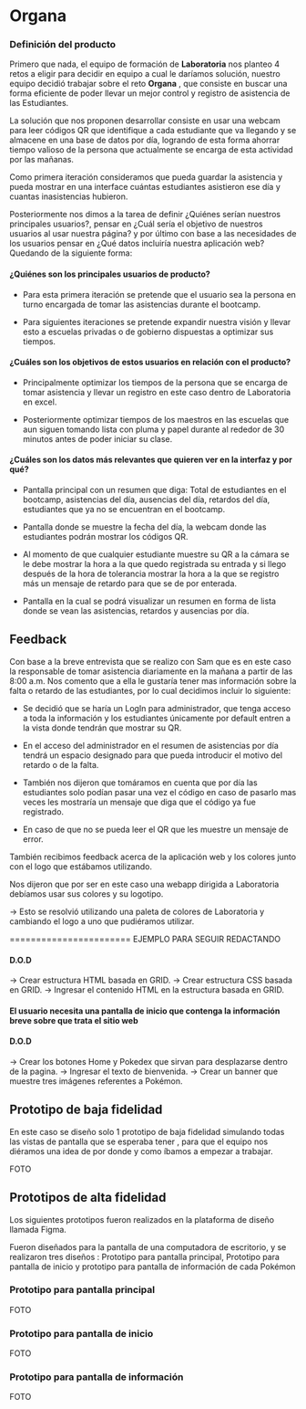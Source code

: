 # Organa

### Definición del producto

Primero que nada, el equipo de formación de **Laboratoria** nos planteo 4 retos a eligir para decidir en equipo a cual le daríamos solución, nuestro equipo decidió trabajar sobre el reto **Organa** , que consiste en buscar una forma eficiente de poder llevar un mejor control y registro de asistencia de las Estudiantes.

La solución que nos proponen desarrollar consiste en usar una webcam para leer códigos 
QR que identifique a cada estudiante que va llegando y se almacene en una base de datos por día, logrando de esta forma ahorrar tiempo valioso de la persona que actualmente se encarga de esta actividad por las mañanas.

Como primera iteración consideramos que pueda guardar la asistencia y pueda mostrar en una interface cuántas estudiantes asistieron ese día y cuantas inasistencias hubieron.

Posteriormente nos dimos a la tarea de definir ¿Quiénes serían nuestros principales usuarios?, pensar en ¿Cuál sería el objetivo de nuestros usuarios al usar nuestra página?  y por último con base a las necesidades de los usuarios pensar en ¿Qué datos incluiría nuestra aplicación web?
Quedando de la siguiente forma:

#### ¿Quiénes son los principales usuarios de producto?

* Para esta primera iteración se pretende que el usuario sea la persona en turno encargada de tomar las asistencias durante el bootcamp.

* Para siguientes iteraciones se pretende expandir nuestra visión y llevar esto a escuelas privadas o de gobierno dispuestas a optimizar sus tiempos.

#### ¿Cuáles son los objetivos de estos usuarios en relación con el producto?

* Principalmente optimizar los tiempos de la persona que se encarga de tomar asistencia y llevar un registro en este caso dentro de Laboratoria en excel.

* Posteriormente optimizar tiempos de los maestros en las escuelas que aun siguen tomando lista con pluma y papel durante al rededor de 30 minutos antes de poder iniciar su clase.

#### ¿Cuáles son los datos más relevantes que quieren ver en la interfaz y por qué?

* Pantalla principal con un resumen que diga: Total de estudiantes en el bootcamp, asistencias del día, ausencias del día, retardos del día, estudiantes que ya no se encuentran en el bootcamp.

* Pantalla donde se muestre la fecha del día, la webcam donde las estudiantes podrán mostrar los códigos QR.

* Al momento de que cualquier estudiante muestre su QR a la cámara se le debe mostrar la hora a la que quedo registrada su entrada y si llego después de la hora de tolerancia mostrar la hora a la que se registro más un mensaje de retardo para que se de por enterada.

* Pantalla en la cual se podrá visualizar un resumen en forma de lista donde se vean las asistencias, retardos y ausencias por día.

## Feedback

Con base a la breve entrevista que se realizo con Sam que es en este caso la responsable de tomar asistencia diariamente en la mañana a partir de las 8:00 a.m.
Nos comento que a ella le gustaría tener mas información sobre la falta o retardo de las estudiantes, por lo cual decidimos incluir lo siguiente:

* Se decidió que se haría un LogIn para administrador, que tenga acceso a toda la información y los estudiantes únicamente por default entren a la vista donde tendrán que mostrar su QR.

* En el acceso del administrador en el resumen de asistencias por día tendrá un espacio designado para que pueda introducir el motivo del retardo o de la falta.

* También nos dijeron que tomáramos en cuenta que por día las estudiantes solo podían pasar una vez el código en caso de pasarlo mas veces les mostraría un mensaje que diga que el código ya fue registrado.

* En caso de que no se pueda leer el QR que les muestre un mensaje de error.

También recibimos feedback acerca de la aplicación web y los colores junto con el logo que estábamos utilizando.

Nos dijeron que por ser en este caso una webapp dirigida a Laboratoria debíamos usar sus colores y su logotipo.

-> Esto se resolvió utilizando una paleta de colores de Laboratoria y cambiando el logo a uno que pudiéramos utilizar.


=======================
EJEMPLO PARA SEGUIR REDACTANDO
#### D.O.D 
-> Crear estructura HTML basada en GRID.
-> Crear estructura CSS basada en GRID.
-> Ingresar el contenido HTML en la estructura basada en GRID.

#### El usuario necesita una pantalla de inicio que contenga la información breve sobre que trata el sitio web
#### D.O.D 
-> Crear los botones Home y Pokedex que sirvan para desplazarse dentro de la pagina.
-> Ingresar el texto de bienvenida.
-> Crear un banner que muestre tres imágenes referentes a Pokémon.


## Prototipo de baja fidelidad

En este caso se diseño solo 1 prototipo de baja fidelidad simulando todas las vistas de pantalla que se esperaba tener , para que el equipo nos diéramos una idea de por donde y como íbamos a empezar a trabajar.

FOTO

## Prototipos de alta fidelidad

Los siguientes prototipos fueron realizados en la plataforma de diseño llamada Figma. 

Fueron diseñados para la pantalla de una computadora de escritorio, y se realizaron tres diseños :  Prototipo para pantalla principal, Prototipo para pantalla de inicio y prototipo para pantalla de información de cada Pokémon 

### Prototipo para pantalla principal
FOTO
### Prototipo para pantalla de inicio
FOTO

### Prototipo para pantalla de información
FOTO


<!-- 
# Organa

![leia-organa](https://cdn3.movieweb.com/i/article/O0m8u4sbGThx14jjeuuDUsegz6cXhJ/798:50/Star-Wars-8-Princess-Leia-Carrie-Fisher-Scenes.jpg)

En Laboratoria estamos buscando una manera eficiente de enterarnos quienes asistieron al área de trabajo cada día. Hasta ahora se ha llevado una asistencia manual pero sabemos que toma tiempo valioso.

La idea de este proyecto es solucionar el registro de asistencia con una aplicación web.

La solución que proponemos consiste en usar una webcam para leer [códigos QR](https://es.wikipedia.org/wiki/C%C3%B3digo_QR) que indetifiquen a cada estudiante que va llegando y se almacene en una base de datos por día.

Como primera iteración consideramos que pueda guardar la asistencia y pueda mostrar en una interface cuántas estudiantes asistieron ese día y cuantas inasistencias hubieron.

El listado de estudiantes puede ser indicado desde un JSON o haciendo un fetch a `https://laboratoria-la.firebaseapp.com/cohorts/gdl-2019-01-bc-core-gdl-002/users`.

## UI

Compartimos un prototipo de alta fidelidad que se usó en otra oportunidad, usarlo como referencia:

![prototipo-beta](https://raw.githubusercontent.com/juanjordan/organa-oh/master/prototipo.png)


## Flujo con los Códigos QR

Se espera que cada estudiante tenga un código QR que tiene un identificador de ellas como por ejemplo su correo electrónico, al llegar al área de trabajo cada estudiante mostrará su código QR a la webcam de una laptop y esta laptop registrará la asistencia de ella para ese día.

## Recomendaciones

- Si planeamos usar React podemos usar estos 2 libraries para el manejo de QRs: https://www.npmjs.com/package/react-qr-scanner y https://www.npmjs.com/package/react-qr-svg
- Usar Firebase para la persistencia de la data.
- Usar herramientas online para la creación de QRs de prueba (si lo consideran necesario) ej: https://www.the-qrcode-generator.com/

## ¿Por qué el nombre Organa?

Leia Organa es la general de la resistencia en el universo de Star Wars, nos gusta pensar que está muy pendiente de los intergrantes de su equipo!


<!-- This project was bootstrapped with [Create React App](https://github.com/facebook/create-react-app).

-->

